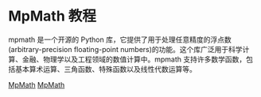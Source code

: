# MpMath 教程

<show-structure depth="3"/>


mpmath  是一个开源的 Python 库，它提供了用于处理任意精度的浮点数(arbitrary-precision floating-point numbers)的功能。这个库广泛用于科学计算、金融、物理学以及工程领域的数值计算中。mpmath 支持许多数学函数，包括基本算术运算、三角函数、特殊函数以及线性代数运算等。


<seealso>
<category ref="ref_docs">
    <a href="https://mp.weixin.qq.com/s/KMeA7BNqunNFiT_X8i2nBg">MpMath</a>
</category>
<category ref="ref_github">
    <a href="https://github.com/mpmath/mpmath">MpMath</a>
</category>
<category ref="ref_issues">
</category>
<category ref="ref_hf">
</category>
<category ref="ref_ms">
</category>
</seealso>


